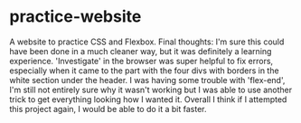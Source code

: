 # practice-website
A website to practice CSS and Flexbox.
Final thoughts: I'm sure this could have been done in a much cleaner way, but it was definitely a learning experience. 'Investigate' in the browser was super helpful to fix errors, especially when it came to the part with the four divs with borders in the white section under the header. I was having some trouble with 'flex-end', I'm still not entirely sure why it wasn't working but I was able to use another trick to get everything looking how I wanted it. Overall I think if I attempted this project again, I would be able to do it a bit faster.